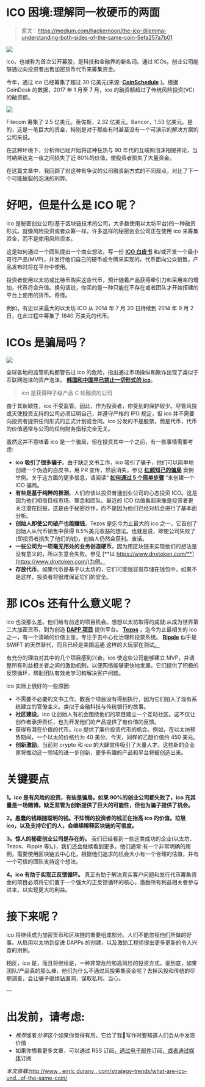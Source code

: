 # ICO 困境:理解同一枚硬币的两面

> 原文：<https://medium.com/hackernoon/the-ico-dilemma-understanding-both-sides-of-the-same-coin-5efa257a7b01>

![](img/549e30a8d7411db357bfd336e9fa8ab5.png)

ico，也被称为首次公开募股，是科技和金融界的新名词。通过 ICOs，创业公司能够通过向投资者出售加密货币代币来筹集资金。

今年，通过 ico 已经筹集了超过 30 亿美元(来源: [**CoinSchedule**](https://www.coinschedule.com/stats.php) )。根据 CoinDesk 的数据，2017 年 1 月至 7 月，ico 的融资额超过了传统风险投资(VC)的融资额。

![](img/0fd64cebe2c6e6301c9d639ad5751e2c.png)

Filecoin 筹集了 2.5 亿美元。泰佐斯，2.32 亿美元。Bancor，1.53 亿美元。是的，这是一笔巨大的资金，特别是对于那些有时甚至没有一个可演示的解决方案的公司来说。

在这种环境下，分析师已经开始将这种狂热与 90 年代的互联网泡沫相提并论，当时纳斯达克一夜之间损失了近 80%的价值，使投资者损失了大量资金。

在这篇文章中，我回顾了对这种有争议的公司融资新方式的不同观点，对比了下一个可能破裂的泡沫的利弊。

# 好吧，但是什么是 ICO 呢？

ico 是秘密创业公司(基于区块链技术的公司，大多数使用以太坊平台)的一种融资形式。就像风险投资或者众筹一样。许多这样的秘密创业公司正在使用 ico 来筹集资金，而不是使用风险资本。

这是如何通过一个团队提出一个商业想法，写一份 [**ICO 白皮书**](https://hackernoon.com/what-to-look-for-in-an-ico-white-paper-successful-token-54eba3787139) 和/或开发一个最小可行产品(MVP)，并发行他们自己的硬币或令牌来实现的。代币面向公众销售，产品发布时将在平台中使用。

投资者使用以太坊或比特币购买这些代币，预计随着产品获得牵引力和采用率的增加，代币将会升值。换句话说，你买的是一种只能在不存在或者团队才开始搭建的平台上使用的货币。奇怪。

例如，有史以来最大的以太坊 ICO 从 2014 年 7 月 20 日持续到 2014 年 9 月 2 日，在此过程中筹集了 1840 万美元的代币。

# ICOs 是骗局吗？

![](img/b037508345a542bfbcdb9a64a2fc54fe.png)

全球各地的监管机构都警告过 ico 的危险，指出通过市场操纵和欺诈出现了类似于互联网泡沫的资产泡沫。 [**韩国和中国早已禁止一切形式的 ico**](https://techcrunch.com/2017/09/28/south-korea-has-banned-icos/)。

> ico 是获得种子级产品 C 轮融资的公司

由于其新颖性，ico 不受监管。因此，作为投资者，你受到的保护较少。尽管风投或天使投资支持的公司必须证明自己，并遵守严格的 IPO 规定，但 ico 并不需要向投资者提供任何形式的正式计划或合同。ico 分发的不是股票，而是代币，代币的价值通常与公司的任何财务指标完全无关。

虽然这并不意味着 ico 是一个骗局，但在投资其中一个之前，有一些事情需要考虑:

*   **ico 吸引了很多骗子**。由于缺乏文书工作，ico 吸引了骗子，他们可以简单地创建一个伪造的白皮书，用 PR 宣传，然后消失。参见 [**红颜知己的骗局**](https://www.cnbc.com/2017/11/21/confido-ico-exit-scam-founders-run-away-with-375k.html) 案例举例。关于这方面的更多信息，请阅读“ [**如何通过 5 个简单步骤**](https://steemit.com/scam/@moonjelly/how-to-create-an-ico-scam-in-5-simple-steps) ”来创建一个 ICO 骗局。
*   **有些是基于纯粹的推测**。人们应该以投资普通创业公司的心态投资 ICO。这是因为他们相信目标市场、理念和团队。最近的 ICO 估值看起来像是投资者更关注潜在回报，这是由于秘密炒作，而不是因为他们已经对机会进行了基本面分析。
*   **创始人即使公司破产也能赚钱**。Tezos 是迄今为止最大的 ico 之一，它首创了创始人从代币销售中获得 8.5%美元收益的想法。也就是说，即使公司失败了(即投资者损失了他们的钱)，创始人仍然会获利。废话。
*   **一些公司为一项毫无用处的业务创造硬币**。因为用区块链来实现他们的想法是没有意义的，所以生意会失败。参见 [**以 https://www.dnxtoken.com/**](https://www.dnxtoken.com/)为例。
*   **存放代币**。如果代币是基于以太坊的，它们可能很容易存储在钱包中。如果不是这样，投资者将很难保证它们的安全。

# 那 ICOs 还有什么意义呢？

ico 也没那么差。他们给有前途的项目机会。想想以太坊取得的成就:从成为世界第二大加密货币，到为创造 [**DAPP 项目**](https://blockgeeks.com/guides/dapps-the-decentralized-future/) 提供平台。 [**Tezos**](https://www.tezos.com/) ，迄今为止最相关的 ico 之一，有一个清晰的价值主张，专注于去中心化治理和投票系统。 [**Ripple**](https://ripple.com/) 似乎是 SWIFT 的天然替代，而且已经是美国运通 这样的大玩家在测试[。](https://uk.reuters.com/article/us-blockchain-amex-ripple/amex-launches-blockchain-based-business-payments-using-ripple-idUKKBN1DG1SX)

有充分的理由对其中的几个项目感到兴奋。ico 使这些公司能够建立 MVP，并调整所有利益相关者之间的激励机制，以便网络能够更快地发展。它们提供了积极的反馈循环，帮助团队有效地学习和解决客户问题。

ico 实际上很好的一些原因:

*   不需要不必要的文书工作。数百个项目没有得到执行，因为它们陷入了现有系统建立的官僚主义。类似于金融科技与传统银行的故事。
*   **社区建设**。ico 让创始人有机会围绕他们的项目建立一个互动社区。这不仅让创作者承担责任，也为开发他们的产品提供了有价值的反馈。
*   获得有潜在价值的代币。ico 提供了廉价投资代币的机会。例如，在以太坊预售期间，一个以太的价格约为 40 美分。今天，同样的乙醚价值约 450 美元。
*   **创新激励**。当前对 crypto 和 ico 的大肆宣传吸引了大量人才。这些新的企业家将推动这一领域的进一步创新，更多有趣的产品和平台将被创造出来。

# 关键要点

**1。ico 是有风险的投资，有些是骗局。如果 90%的创业公司都失败了，ico 充其量是一场赌博。缺乏监管为创新提供了巨大的可能性，但也为骗子提供了机会。**

**2。愚蠢的钱跟随聪明的钱。不知情的投资者的钱正在抬高 ico 的价值。垃圾 ico，以及支持它们的人，会继续稀释区块链的可信度。**

**3。惊人的秘密创业公司是存在的。**
我们已经看到一些这类成功的企业(以太坊、Tezos、Ripple 等)。)，我们还会继续看到更多。他们通常:有一个非常明确的用例，需要使用区块链去中心化，根据他们追求的机会大小有一个合理的估值，并有一个可信的团队支持这个想法。

**4。ico 有助于实现正反馈循环。**
真正有助于解决真实客户问题和发行代币筹集资金的项目必须将它们置于一个强大的正反馈循环的核心，激励所有利益相关者参与进来，以实现更大的利益。

# 接下来呢？

ico 将继续成为加密货币和区块链的重要组成部分。人们不能忽视他们所做的好事。从启用以太坊到促进 DAPPs 的创建，以及激励工程师提出更多更新的令人兴奋的用例。

相反，ico 是，而且将继续是，一种非常危险和高风险的投资方式。说到底，如果团队/产品真的那么棒，他们为什么不通过风投筹集资金呢？去掉风投和传统的尽职调查，会让骗子继续钻漏洞，谋取私利。当心。

—

# 出发前，请考虑:

*   *推荐*或者*分享*这个如果你觉得有用。它给了我🔋写作时要知道人们会从中发现价值
*   如果你想看更多文章，可以通过 RSS 订阅[，通过电子邮件](http://feeds.feedburner.com/enricduranyblog)订阅[，或者通过媒体](https://feedburner.google.com/fb/a/mailverify?uri=enricduranyblog)订阅

*本文原载:*[http://www . enric durany . com/strategy-trends/what-are-ico-und…of-the-same-coin/](http://www.enricdurany.com/?p=2168&preview=true)